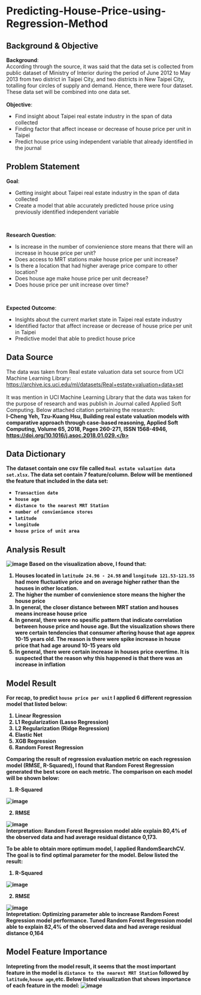 # Predicting-House-Price-using-Regression-Method
## Background & Objective
**Background**: 
<br>
According through the source, it was said that the data set is collected from public dataset of Ministry of Interior during the period of June 2012 to May 2013 from two district in Taipei City, and two districts in New Taipei City, totalling four circles of supply and demand. Hence, there were four dataset. These data set will be combined into one data set.  
<br>**Objective**:
<br>
* Find insight about Taipei real estate industry in the span of data collected
* Finding factor that affect incease or decrease of house price per unit in Taipei
* Predict house price using independent variable that already identified in the journal 
## Problem Statement
**Goal**:
* Getting insight about Taipei real estate industry in the span of data collected
* Create a model that able accurately predicted house price using previously identified independent variable
<br>

**Research Question**:
<br>
* Is increase in the number of convienience store means that there will an increase in house price per unit?
* Does access to MRT stations make house price per unit increase? 
* Is there a location that had higher average price compare to other location?
* Does house age make house price per unit decrease?
* Does house price per unit increase over time?
<br>

**Expected Outcome**:
<br>
* Insights about the current market state in Taipei real estate industry
* Identified factor that affect increase or decrease of house price per unit in Taipei
* Predictive model that able to predict house price


## Data Source
The data was taken from Real estate valuation data set source from UCI Machine Learning Library: 
<br>
https://archive.ics.uci.edu/ml/datasets/Real+estate+valuation+data+set
<br>
<br>
It was mention in UCI Machine Learning Library that the data was taken for the purpose of research and was publish in Journal called Applied Soft Computing. Below attached citation pertaining the research:
<br>
<b>I-Cheng Yeh, Tzu-Kuang Hsu, Building real estate valuation models with comparative approach through case-based reasoning, Applied Soft Computing, Volume 65, 2018, Pages 260-271, ISSN 1568-4946, https://doi.org/10.1016/j.asoc.2018.01.029.</b>

## Data Dictionary
The dataset contain one csv file called `Real estate valuation data set.xlsx`. The data set contain 7 feature/column. Below will be mentioned the feature that included in the data set:
* `Transaction date` 
* `house age`
* `distance to the nearest MRT Station`
* `number of convienience stores`
* `latitude`
* `longitude`
* `house price of unit area`

## Analysis Result
![image](https://user-images.githubusercontent.com/69357406/175916122-f26e721c-3e09-486c-9594-9c3a1a404e89.png)
Based on the visualization above, I found that:
1. Houses located in `latitude 24.96 - 24.98` and `longitude 121.53-121.55` had more fluctuative price and on average higher rather than the houses in other location. 
2. The higher the number of convienience store means the higher the house price
3. In general, the closer distance between MRT station and houses means increase house price
4. In general, there were no spesific pattern that indicate correlation between house price and house age. But the visualization shows there were certain tendencies that consumer aftering house that age approx 10-15 years old. The reason is there were spike increase in house price that had age around 10-15 years old
5. In general, there were certain increase in houses price overtime. It is suspected that the reason why this happened is that there was an increase in inflation

## Model Result
For recap, to predict `house price per unit` I applied 6 different regression model that listed below:
1. Linear Regression
2. L1 Regularization (Lasso Regression)
3. L2 Regularization (Ridge Regression)
4. Elastic Net
5. XGB Regression
6. Random Forest Regression

Comparing the result of regression evaluation metric on each regression model (RMSE, R-Squared), I found that Random Forest Regression generated the best score on each metric. The comparison on each model will be shown below:
1. R-Squared

![image](https://user-images.githubusercontent.com/69357406/175922183-0333da20-4b7a-4186-b9ed-31b48982007b.png)

2. RMSE

![image](https://user-images.githubusercontent.com/69357406/175922226-9e37cf52-c98e-44e3-ae7b-57423add87b5.png)
<br>
Interpretation: Random Forest Regression model able explain 80,4% of the observed data and had average residual distance 0,173.
<br>

To be able to obtain more optimum model, I applied RandomSearchCV. The goal is to find optimal parameter for the model. Below listed the result:
1. R-Squared

![image](https://user-images.githubusercontent.com/69357406/175924307-3c5088f0-071d-4214-b615-581460066007.png)

2. RMSE

![image](https://user-images.githubusercontent.com/69357406/175924328-3da6f8a3-5fea-4fa7-ac99-601b74488f80.png)
<br>
Intepretation: Optimizing parameter able to increase Random Forest Regression model performance. Tuned Random Forest Regression model able to explain 82,4% of the observed data and had average residual distance 0,164
## Model Feature Importance
Intepreting from the model result, it seems that the most important feature in the model is `distance to the nearest MRT Station` followed by `latitude`,`house age`,etc. Below listed visualization that shows importance of each feature in the model:
![image](https://user-images.githubusercontent.com/69357406/175924981-83aa8f3b-223f-4098-8bf2-6795cdfaf4eb.png)


